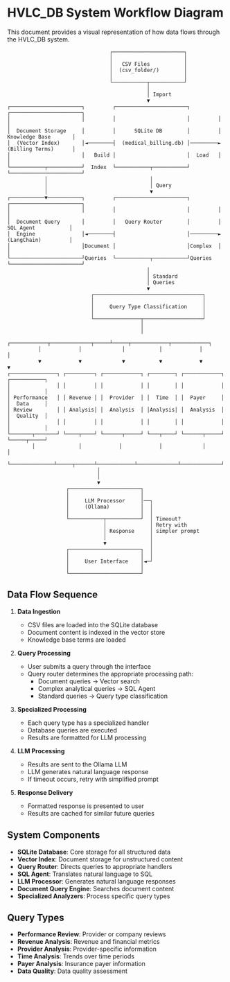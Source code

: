 # HVLC_DB System Workflow Diagram

This document provides a visual representation of how data flows through the HVLC_DB system.

```
                                 ┌───────────────────────┐
                                 │                       │
                                 │   CSV Files           │
                                 │  (csv_folder/)        │
                                 │                       │
                                 └───────────┬───────────┘
                                             │
                                             │ Import
                                             ▼
┌───────────────────────┐         ┌───────────────────────┐         ┌───────────────────────┐
│                       │         │                       │         │                       │
│  Document Storage     │         │      SQLite DB        │         │  Knowledge Base       │
│  (Vector Index)       │◄────────┤  (medical_billing.db) │─────────►  (Billing Terms)      │
│                       │   Build │                       │  Load   │                       │
└───────────┬───────────┘  Index  └───────────┬───────────┘         └───────────────────────┘
            │                                 │
            │                                 │ Query
            │                                 ▼
┌───────────▼───────────┐         ┌───────────────────────┐         ┌───────────────────────┐
│                       │         │                       │         │                       │
│  Document Query       │         │   Query Router        │         │   SQL Agent           │
│  Engine               │◄────────┤                       │─────────►   (LangChain)         │
│                       │Document │                       │Complex  │                       │
└───────────────────────┘Queries  └───────────┬───────────┘Queries  └───────────────────────┘
                                             │
                                             │ Standard
                                             │ Queries
                                             ▼
                           ┌───────────────────────────────────┐
                           │                                   │
                           │     Query Type Classification     │
                           │                                   │
                           └───────────────┬───────────────────┘
                                           │
                                           │
          ┌────────────┬─────────────┬─────┴─────┬────────────┬────────────┐
          │            │             │           │            │            │
          ▼            ▼             ▼           ▼            ▼            ▼
┌───────────────┐ ┌─────────┐ ┌────────────┐ ┌────────┐ ┌────────────┐ ┌───────────┐
│               │ │         │ │            │ │        │ │            │ │           │
│ Performance   │ │ Revenue │ │  Provider  │ │  Time  │ │  Payer     │ │  Data     │
│ Review        │ │ Analysis│ │  Analysis  │ │Analysis│ │  Analysis  │ │  Quality  │
│               │ │         │ │            │ │        │ │            │ │           │
└───────┬───────┘ └────┬────┘ └──────┬─────┘ └───┬────┘ └──────┬─────┘ └─────┬─────┘
        │              │            │            │             │             │
        └──────────────┴─────┬──────┴────────────┴─────────────┴─────────────┘
                             │
                             │
                             ▼
                   ┌───────────────────────┐
                   │                       │
                   │     LLM Processor     │──┐
                   │     (Ollama)          │  │
                   │                       │  │
                   └───────────┬───────────┘  │ Timeout?
                               │              │ Retry with
                               │ Response     │ simpler prompt
                               │              │
                               ▼              │
                   ┌───────────────────────┐  │
                   │                       │  │
                   │     User Interface    │◄─┘
                   │                       │
                   └───────────────────────┘
```

## Data Flow Sequence

1. **Data Ingestion**
   - CSV files are loaded into the SQLite database
   - Document content is indexed in the vector store
   - Knowledge base terms are loaded

2. **Query Processing**
   - User submits a query through the interface
   - Query router determines the appropriate processing path:
     - Document queries → Vector search
     - Complex analytical queries → SQL Agent
     - Standard queries → Query type classification

3. **Specialized Processing**
   - Each query type has a specialized handler
   - Database queries are executed
   - Results are formatted for LLM processing

4. **LLM Processing**
   - Results are sent to the Ollama LLM
   - LLM generates natural language response
   - If timeout occurs, retry with simplified prompt

5. **Response Delivery**
   - Formatted response is presented to user
   - Results are cached for similar future queries

## System Components

- **SQLite Database**: Core storage for all structured data
- **Vector Index**: Document storage for unstructured content
- **Query Router**: Directs queries to appropriate handlers
- **SQL Agent**: Translates natural language to SQL
- **LLM Processor**: Generates natural language responses
- **Document Query Engine**: Searches document content
- **Specialized Analyzers**: Process specific query types

## Query Types

- **Performance Review**: Provider or company reviews
- **Revenue Analysis**: Revenue and financial metrics
- **Provider Analysis**: Provider-specific information
- **Time Analysis**: Trends over time periods
- **Payer Analysis**: Insurance payer information
- **Data Quality**: Data quality assessment